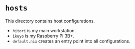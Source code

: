 # `hosts`
This directory contains host configurations.
- `hitori` is my main workstation.
- `ikuyo` is my Raspberry Pi 3B+.
- `default.nix` creates an entry point into all configurations.
